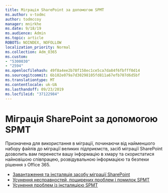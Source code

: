 ```yaml
---
title: Міграція SharePoint за допомогою SPMT
ms.author: v-todmc
author: todmccoy
manager: mnirkhe
ms.date: 9/18/19
ms.audience: Admin
ms.topic: article
ROBOTS: NOINDEX, NOFOLLOW
localization_priority: Normal
ms.collection: Adm_O365
ms.custom:
- "5300030"
- "2594"
ms.openlocfilehash: 49f8a4ee2b78f158ec1ce5ca7da84f6fbfff0d14
ms.sourcegitcommit: 6b102e079a7d30298105fd811a67efb707d6d5bf
ms.translationtype: MT
ms.contentlocale: uk-UA
ms.lasthandoff: 09/23/2019
ms.locfileid: "37122984"
---
```

# <a name="sharepoint-migration-with-spmt"></a>Міграція SharePoint за допомогою SPMT

Призначена для використання в міграції, починаючи від найменшого набору файлів до міграції великих підприємств, засіб міграції SharePoint дозволить вам перенести вашу інформацію в хмару та скористатися найновішою співпрацею, розвідувальною інформацією та безпеки рішення з Office 365.

- [Завантаження та інсталяція засобу міграції SharePoint](https://docs.microsoft.com/sharepointmigration/introducing-the-sharepoint-migration-tool)
- [Усунення несправностей, поширених проблем і помилок SPMT](https://docs.microsoft.com/sharepointmigration/troubleshooting-common-spmt-issues)
- [Усунення проблем із інсталяцією SPMT](https://docs.microsoft.com/sharepointmigration/spmt-install-issues#troubleshooting-spmt-installation-issues)
